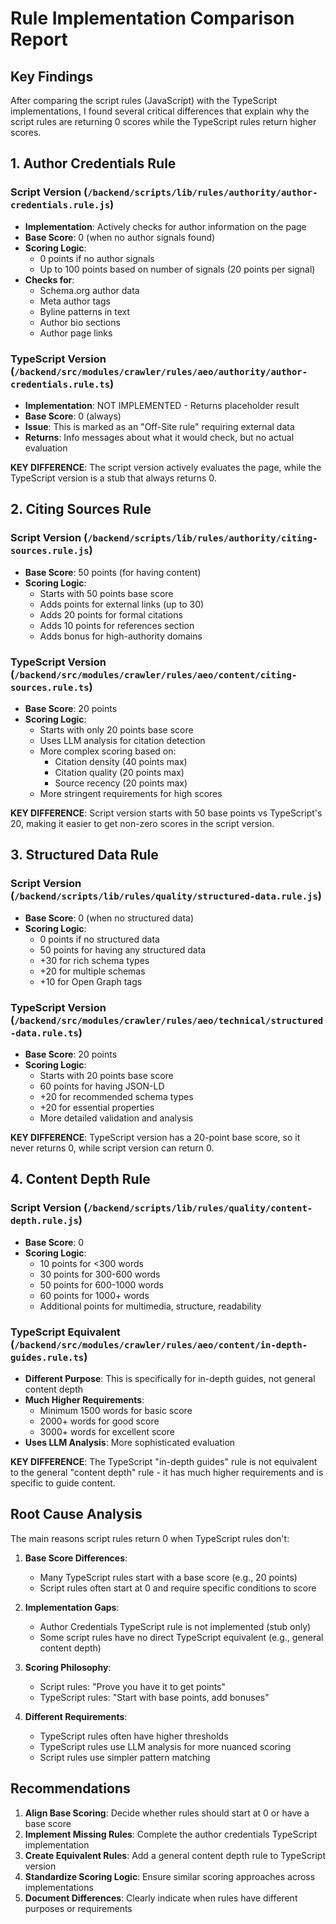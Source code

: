 # Rule Implementation Comparison Report

## Key Findings

After comparing the script rules (JavaScript) with the TypeScript implementations, I found several critical differences that explain why the script rules are returning 0 scores while the TypeScript rules return higher scores.

## 1. Author Credentials Rule

### Script Version (`/backend/scripts/lib/rules/authority/author-credentials.rule.js`)
- **Implementation**: Actively checks for author information on the page
- **Base Score**: 0 (when no author signals found)
- **Scoring Logic**: 
  - 0 points if no author signals
  - Up to 100 points based on number of signals (20 points per signal)
- **Checks for**:
  - Schema.org author data
  - Meta author tags
  - Byline patterns in text
  - Author bio sections
  - Author page links

### TypeScript Version (`/backend/src/modules/crawler/rules/aeo/authority/author-credentials.rule.ts`)
- **Implementation**: NOT IMPLEMENTED - Returns placeholder result
- **Base Score**: 0 (always)
- **Issue**: This is marked as an "Off-Site rule" requiring external data
- **Returns**: Info messages about what it would check, but no actual evaluation

**KEY DIFFERENCE**: The script version actively evaluates the page, while the TypeScript version is a stub that always returns 0.

## 2. Citing Sources Rule

### Script Version (`/backend/scripts/lib/rules/authority/citing-sources.rule.js`)
- **Base Score**: 50 points (for having content)
- **Scoring Logic**:
  - Starts with 50 points base score
  - Adds points for external links (up to 30)
  - Adds 20 points for formal citations
  - Adds 10 points for references section
  - Adds bonus for high-authority domains

### TypeScript Version (`/backend/src/modules/crawler/rules/aeo/content/citing-sources.rule.ts`)
- **Base Score**: 20 points
- **Scoring Logic**:
  - Starts with only 20 points base score
  - Uses LLM analysis for citation detection
  - More complex scoring based on:
    - Citation density (40 points max)
    - Citation quality (20 points max)
    - Source recency (20 points max)
  - More stringent requirements for high scores

**KEY DIFFERENCE**: Script version starts with 50 base points vs TypeScript's 20, making it easier to get non-zero scores in the script version.

## 3. Structured Data Rule

### Script Version (`/backend/scripts/lib/rules/quality/structured-data.rule.js`)
- **Base Score**: 0 (when no structured data)
- **Scoring Logic**:
  - 0 points if no structured data
  - 50 points for having any structured data
  - +30 for rich schema types
  - +20 for multiple schemas
  - +10 for Open Graph tags

### TypeScript Version (`/backend/src/modules/crawler/rules/aeo/technical/structured-data.rule.ts`)
- **Base Score**: 20 points
- **Scoring Logic**:
  - Starts with 20 points base score
  - 60 points for having JSON-LD
  - +20 for recommended schema types
  - +20 for essential properties
  - More detailed validation and analysis

**KEY DIFFERENCE**: TypeScript version has a 20-point base score, so it never returns 0, while script version can return 0.

## 4. Content Depth Rule

### Script Version (`/backend/scripts/lib/rules/quality/content-depth.rule.js`)
- **Base Score**: 0
- **Scoring Logic**:
  - 10 points for <300 words
  - 30 points for 300-600 words
  - 50 points for 600-1000 words
  - 60 points for 1000+ words
  - Additional points for multimedia, structure, readability

### TypeScript Equivalent (`/backend/src/modules/crawler/rules/aeo/content/in-depth-guides.rule.ts`)
- **Different Purpose**: This is specifically for in-depth guides, not general content depth
- **Much Higher Requirements**:
  - Minimum 1500 words for basic score
  - 2000+ words for good score
  - 3000+ words for excellent score
- **Uses LLM Analysis**: More sophisticated evaluation

**KEY DIFFERENCE**: The TypeScript "in-depth guides" rule is not equivalent to the general "content depth" rule - it has much higher requirements and is specific to guide content.

## Root Cause Analysis

The main reasons script rules return 0 when TypeScript rules don't:

1. **Base Score Differences**:
   - Many TypeScript rules start with a base score (e.g., 20 points)
   - Script rules often start at 0 and require specific conditions to score

2. **Implementation Gaps**:
   - Author Credentials TypeScript rule is not implemented (stub only)
   - Some script rules have no direct TypeScript equivalent (e.g., general content depth)

3. **Scoring Philosophy**:
   - Script rules: "Prove you have it to get points"
   - TypeScript rules: "Start with base points, add bonuses"

4. **Different Requirements**:
   - TypeScript rules often have higher thresholds
   - TypeScript rules use LLM analysis for more nuanced scoring
   - Script rules use simpler pattern matching

## Recommendations

1. **Align Base Scoring**: Decide whether rules should start at 0 or have a base score
2. **Implement Missing Rules**: Complete the author credentials TypeScript implementation
3. **Create Equivalent Rules**: Add a general content depth rule to TypeScript version
4. **Standardize Scoring Logic**: Ensure similar scoring approaches across implementations
5. **Document Differences**: Clearly indicate when rules have different purposes or requirements